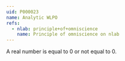 ```yaml
---
uid: P000023
name: Analytic WLPO
refs:
  - nlab: principle+of+omniscience
    name: Principle of omniscience on nlab
---
```

A real number is equal to 0 or not equal to 0.
